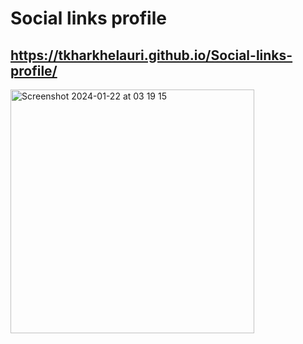 #  Social links profile
## https://tkharkhelauri.github.io/Social-links-profile/
<img width="390" alt="Screenshot 2024-01-22 at 03 19 15" src="https://github.com/Tkharkhelauri/Social-links-profile/assets/95001028/b628460a-a0f4-4122-9616-c17465a10dca">
